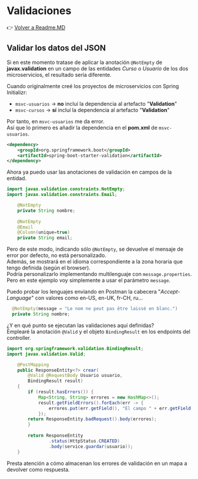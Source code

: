 # Validaciones

👉 [Volver a Readme.MD](Readme.MD)

## Validar los datos del JSON

Si en este momento tratase de aplicar la anotación `@NotEmpty` de **javax.validation** en un campo de las entidades *Curso* o *Usuario* de los dos microservicios, el resultado sería diferente. 

Cuando originalmente creé los proyectos de microservicios con Spring Initializr: 
- `msvc-usuarios` -> **no** incluí la dependencia al artefacto "**Validation**" 
- `msvc-cursos` -> **sí** incluí la dependencia al artefacto "**Validation**" 

Por tanto, en `msvc-usuarios` me da error. <br>
Así que lo primero es añadir la dependencia en el **pom.xml** de `msvc-usuarios`.
```xml
<dependency>
    <groupId>org.springframework.boot</groupId>
    <artifactId>spring-boot-starter-validation</artifactId>
</dependency>
```
Ahora ya puedo usar las anotaciones de validación en campos de la entidad. 
```java
import javax.validation.constraints.NotEmpty;
import javax.validation.constraints.Email;

    @NotEmpty 
    private String nombre;
    
    @NotEmpty 
    @Email 
    @Column(unique=true)
    private String email;
```
Pero de este modo, indicando sólo `@NotEmpty`, se devuelve el mensaje de error por defecto, no está personalizado. <br>
Además, se mostrará en el idioma correspondiente a la zona horaria que tengo definida (según el browser). <br>
Podría personalizarlo implementando multilenguaje con `message.properties`. <br> 
Pero en este ejemplo voy simplemente a usar el parámetro `message`. 

Puedo probar los lenguajes enviando en Postman la cabecera "*Accept-Language*" con valores como en-US, en-UK, fr-CH, ru...
```java
  @NotEmpty(message = "Le nom ne peut pas être laissé en blanc.")
  private String nombre;
```

¿Y en qué punto se ejecutan las validaciones aquí definidas? <br>
Emplearé la anotación `@Valid` y el objeto `BindingResult` en los endpoints del controller. 

```java
import org.springframework.validation.BindingResult;
import javax.validation.Valid;

    @PostMapping
    public ResponseEntity<?> crear(
        @Valid @RequestBody Usuario usuario, 
        BindingResult result) 
    {
        if (result.hasErrors()) {
            Map<String, String> errores = new HashMap<>();
            result.getFieldErrors().forEach(err -> {
                errores.put(err.getField(), "El campo " + err.getField() + " " + err.getDefaultMessage());
            });
        return ResponseEntity.badRequest().body(errores);
        }
        
        return ResponseEntity
                .status(HttpStatus.CREATED)
                .body(service.guardar(usuario));
    }
```
Presta atención a cómo almacenan los errores de validación en un mapa a devolver como respuesta. 


